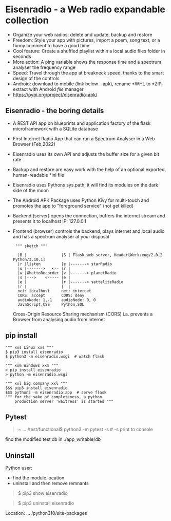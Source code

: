 Eisenradio - a Web radio expandable collection
==============================================
 * Organize your web radios; delete and update, backup and restore
 * Freedom: Style your app with pictures, import a poem, song text, or a funny comment to have a good time
 * Cool feature: Create a shuffled playlist within a local audio files folder in seconds
 * More action: A ping variable shows the response time and a spectrum analyser the frequency range
 * Speed: Travel through the app at breakneck speed, thanks to the smart design of the controls 
 * Android: download to mobile (link below .-apk), rename *WHL to *ZIP, extract with Android _file_ manager
 * https://pypi.org/project/eisenradio-apk/

Eisenradio - the boring details 
-------------------------------
 * A REST API app on blueprints and application factory of the flask microframework with a SQLite database
 * First Internet Radio App that can run a Spectrum Analyser in a Web Browser (Feb,2022)
 * Eisenradio uses its own API and adjusts the buffer size for a given bit rate
 * Backup and restore are easy work with the help of an optional exported, human-readable *ini file
 * Eisenradio uses Pythons sys.path; it will find its modules on the dark side of the moon
 * The Android APK Package uses Python Kivy for multi-touch and promotes the app to "foreground service" (not get killed)
 * Backend (server) opens the connection, buffers the internet stream and presents it to localhost IP: 127.0.0.1
 * Frontend (browser) controls the backend, plays internet and local audio and has a spectrum analyser at your disposal

 
		""" sketch """

	     |B |               |S | Flask web server, Header[Werkzeug/2.0.2 Python/3.10.1]
	     |r |listen         |e |-------> starRadio
	     |o |------->   <-- |r |
	     |w |GhettoRecorder |v |-------> planetRadio
	     |s |--->    <----- |e |
	     |e |               |r |-------> satteliteRadio
	     |r |               |  |
         net: localhost     net: internet
         CORS: accept       CORS: deny
         audioNode: 1,-1    audioNode: 0, 0
         JavaScript,CSS     Python,SQL

    Cross-Origin Resource Sharing mechanism (CORS) 
    i.a. prevents a Browser from analysing audio from internet
    

pip install
-
	""" xxs Linux xxs """
    $ pip3 install eisenradio
    $ python3 -m eisenradio.wsgi  # watch flask

    """ xxm Windows xxm """
    > pip install eisenradio
    > python -m eisenradio.wsgi

    """ xxl big company xxl """
    $$$ pip3 install eisenradio
    $$$ python3 -m eisenradio.app  # serve flask
    """ for the sake of completeness, a python
        production server 'waitress' is started """

Pytest
---
> ~ ... /test/functional$ python3 -m pytest -s    # -s print to console

find the modified test db in ./app_writable/db

Uninstall
---
Python user:

* find the module location
* uninstall and then remove remnants

>$ pip3 show eisenradio

>$ pip3 uninstall eisenradio

Location: ... /python310/site-packages
